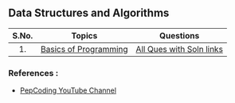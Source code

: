 ## Data Structures and Algorithms

| S.No. |                                               Topics                                                               |     Questions     |
| :---: |    ---------------------------------------------------------------------------------------------------------       |  ---------------  |
|   1.  | [Basics of Programming](https://github.com/devvanu/data-structures-and-algorithms/tree/main/basics-of-programming) | [All Ques with Soln links](https://github.com/devvanu/data-structures-and-algorithms/blob/main/basics-of-programming/README.md) |

### References :

- [PepCoding YouTube Channel](https://www.youtube.com/c/Pepcoding)

